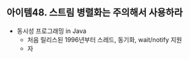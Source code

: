 ## 아이템48. 스트림 병렬화는 주의해서 사용하라
* 동시성 프로그래밍 in Java
	* 처음 릴리스된 1996년부터 스레드, 동기화, wait/notify 지원
	* 자
<!--stackedit_data:
eyJoaXN0b3J5IjpbLTE2OTE1NDMwOTVdfQ==
-->